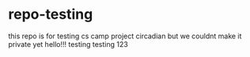 # repo-testing
this repo is for testing cs camp project circadian
but we couldnt make it private yet
hello!!! testing testing 123